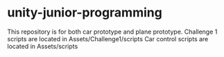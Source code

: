 # unity-junior-programming
This repository is for both car prototype and plane prototype.
Challenge 1 scripts are located in Assets/Challenge1/scripts
Car control scripts are located in Assets/scripts
